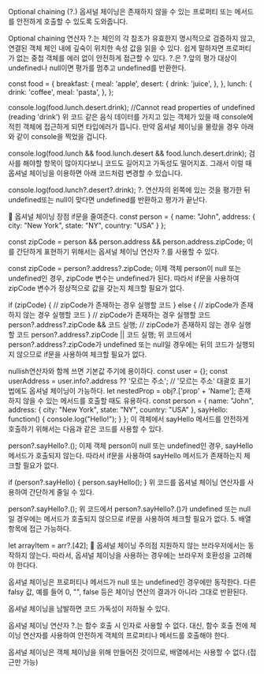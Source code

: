 Optional chaining (?.)
옵셔널 체이닝은 존재하지 않을 수 있는 프로퍼티 또는 메서드를 안전하게 호출할 수 있도록 도와줍니다.

Optional chaining 연산자 ?.는 체인의 각 참조가 유효한지 명시적으로 검증하지 않고, 연결된 객체 체인 내에 깊숙이 위치한 속성 값을 읽을 수 있다.
쉽게 말하자면 프로퍼티가 없는 중첩 객체를 에러 없이 안전하게 접근할 수 있다.
?.은 ?.앞의 평가 대상이 undefined나 null이면 평가를 멈추고 undefined를 반환한다.

const food = {
breakfast: {
meal: 'apple',
desert: {
drink: 'juice',
},
},
lunch: {
drink: 'coffee',
meal: 'pasta',
},
};

console.log(food.lunch.desert.drink); //Cannot read properties of undefined (reading 'drink')
위 코드 같은 음식 데이터를 가지고 있는 객체가 있을 때 console에 적힌 객체에 접근하게 되면 타입에러가 뜹니다. 만약 옵셔널 체이닝을 몰랐을 경우 아래와 같이 console을 찍었을 겁니다.

console.log(food.lunch && food.lunch.desert && food.lunch.desert.drink);
검사를 해야할 항목이 많아지다보니 코드도 길어지고 가독성도 떨어지죠. 그래서 이럴 때 옵셔널 체이닝을 이용하면 아래 코드처럼 변경할 수 있습니다.

console.log(food.lunch?.desert?.drink);
?. 연산자의 왼쪽에 있는 것을 평가한 뒤 undefined또는 null이 맞다면 undefined를 반환하고 평가가 끝난다.

📌 옵셔널 체이닝 장점
if문을 줄여준다.
const person = {
name: "John",
address: {
city: "New York",
state: "NY",
country: "USA"
}
};

const zipCode = person && person.address && person.address.zipCode;
이를 간단하게 표현하기 위해서는 옵셔널 체이닝 연산자 ?.를 사용할 수 있다.

const zipCode = person?.address?.zipCode;
이제 객체 person이 null 또는 undefined인 경우, zipCode 변수는 undefined가 된다. 따라서 if문을 사용하여 zipCode 변수가 정상적으로 값을 갖는지 체크할 필요가 없다.

if (zipCode) {
// zipCode가 존재하는 경우 실행할 코드
} else {
// zipCode가 존재하지 않는 경우 실행할 코드
}
// zipCode가 존재하는 경우 실행할 코드
person?.address?.zipCode && 코드 실행;
// zipCode가 존재하지 않는 경우 실행할 코드
person?.address?.zipCode || 코드 실행;
위 코드에서 person?.address?.zipCode가 undefined 또는 null일 경우에는 뒤의 코드가 실행되지 않으므로 if문을 사용하여 체크할 필요가 없다.

nullish연산자와 함께 쓰면 기본값 주기에 용이하다.
const user = {};
const userAddress = user.info?.address ?? '모르는 주소'; // '모르는 주소'
대괄호 표기법에도 옵셔널 체이닝이 가능하다.
let nestedProp = obj?.['prop' + 'Name'];
존재하지 않을 수 있는 메서드를 호출할 때도 유용하다.
const person = {
name: "John",
address: {
city: "New York",
state: "NY",
country: "USA"
},
sayHello: function() {
console.log("Hello!");
}
};
이 객체에서 sayHello 메서드를 안전하게 호출하기 위해서는 다음과 같은 코드를 사용할 수 있다.

person?.sayHello?.();
이제 객체 person이 null 또는 undefined인 경우, sayHello 메서드가 호출되지 않는다. 따라서 if문을 사용하여 sayHello 메서드가 존재하는지 체크할 필요가 없다.

if (person?.sayHello) {
person.sayHello();
}
위 코드를 옵셔널 체이닝 연산자를 사용하여 간단하게 줄일 수 있다.

person?.sayHello?.();
위 코드에서 person?.sayHello?.()가 undefined 또는 null일 경우에는 메서드가 호출되지 않으므로 if문을 사용하여 체크할 필요가 없다. 5. 배열 항목에 접근 가능하다.

let arrayItem = arr?.[42];
📌 옵셔널 체이닝 주의점
지원하지 않는 브라우저에서는 동작하지 않는다. 따라서, 옵셔널 체이닝을 사용하는 경우에는 브라우저 호환성을 고려해야 한다다.

옵셔널 체이닝은 프로퍼티나 메서드가 null 또는 undefined인 경우에만 동작한다. 다른 falsy 값, 예를 들어 0, "", false 등은 체이닝 연산의 결과가 아니라 그대로 반환된다.

옵셔널 체이닝을 남발하면 코드 가독성이 저하될 수 있다.

옵셔널 체이닝 연산자 ?.는 함수 호출 시 인자로 사용할 수 없다. 대신, 함수 호출 전에 체이닝 연산자를 사용하여 안전하게 객체의 프로퍼티나 메서드를 호출해야 한다.

옵셔널 체이닝은 객체 체이닝을 위해 만들어진 것이므로, 배열에서는 사용할 수 없다.(접근만 가능)
